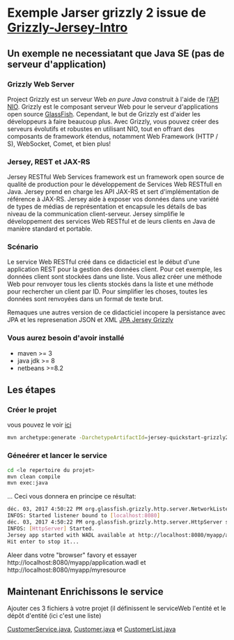 # Exemple Jarser grizzly 2 issue de [Grizzly-Jersey-Intro](http://www.oracle.com/webfolder/technetwork/tutorials/obe/java/griz_jersey_intro/Grizzly-Jersey-Intro.html)

## Un exemple ne necessiatant que Java SE (pas de serveur d'application)

### Grizzly Web Server
Project Grizzly est un serveur Web *en pure Java* construit à l'aide de l'[API NIO](https://www.jmdoudoux.fr/java/dej/chap-nio2.htm). Grizzly est le composant serveur Web pour le serveur d'applications open source [GlassFish](https://javaee.github.io/glassfish/). Cependant, le but de Grizzly est d'aider les développeurs à faire beaucoup plus. Avec Grizzly, vous pouvez créer des serveurs évolutifs et robustes en utilisant NIO, tout en offrant des composants de framework étendus, notamment Web Framework (HTTP / S), WebSocket, Comet, et bien plus!

### Jersey, REST et JAX-RS
Jersey RESTful Web Services framework est un framework open source de qualité de production pour le développement de Services Web RESTfull en Java. Jersey prend en charge les API JAX-RS et sert d'implémentation de référence à JAX-RS. Jersey aide à exposer vos données dans une variété de types de médias de représentation et encapsule les détails de bas niveau de la communication client-serveur. Jersey simplifie le développement des services Web RESTful et de leurs clients en Java de manière standard et portable.

### Scénario
Le service Web RESTful créé dans ce didacticiel est le début d'une application REST pour la gestion des données client. Pour cet exemple, les données client sont stockées dans une liste. Vous allez créer une méthode Web pour renvoyer tous les clients stockés dans la liste et une méthode pour rechercher un client par ID. Pour simplifier les choses, toutes les données sont renvoyées dans un format de texte brut.

   Remaques une autres version de ce didacticiel incopere la persistance avec JPA et les represenation JSON et XML  [JPA Jersey Grizzly](..)

### Vous aurez besoin d'avoir installé

* maven >= 3
* java jdk >= 8
* netbeans >=8.2

## Les étapes

### Créer le projet 

vous pouvez le voir [ici](https://github.com/ljug/java-tutorials/tree/master/CampCode)

```BASH
mvn archetype:generate -DarchetypeArtifactId=jersey-quickstart-grizzly2 -DarchetypeGroupId=org.glassfish.jersey.archetypes -DinteractiveMode=false -DgroupId=net.cofares.ljug -DartifactId=jersey-service -Dpackage=net.cofares.ljug.rest -DarchetypeVersion=2.17
```

### Géneérer et lancer le service

```Bash
cd <le repertoire du projet>
mvn clean compile
mvn exec:java
```
...
Ceci vous donnera en principe ce résultat:
```Bash
déc. 03, 2017 4:50:22 PM org.glassfish.grizzly.http.server.NetworkListener start
INFOS: Started listener bound to [localhost:8080]
déc. 03, 2017 4:50:22 PM org.glassfish.grizzly.http.server.HttpServer start
INFOS: [HttpServer] Started.
Jersey app started with WADL available at http://localhost:8080/myapp/application.wadl
Hit enter to stop it...
```
Aleer dans votre "browser" favory et essayer http://localhost:8080/myapp/application.wadl et http://localhost:8080/myapp/myresource

## Maintenant Enrichissons le service

Ajouter ces 3 fichiers à votre projet (il définissent le serviceWeb l'entité et le dépôt d'entité (ici c'est une liste)

[CustomerService.java](CustomerService.java.md), [Customer.java](Customer.java.md) et
[CustomerList.java](CustomerList.java.md)


